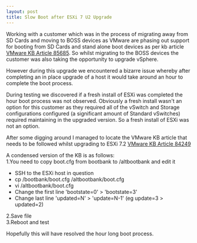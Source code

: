 ```yaml
---
layout: post
title: Slow Boot after ESXi 7 U2 Upgrade
---
```

Working with a customer which was in the process of migrating away from SD Cards and moving to BOSS devices as VMware are phasing out support for booting from SD Cards and stand alone boot devices as per kb article [VMware KB Article 85685](https://kb.vmware.com/s/article/85685). So whilst migrating to the BOSS devices the customer was also taking the opportunity to upgrade vSphere.

However during this upgrade we encountered a bizarre issue whereby after completing an in place upgrade of a host it would take around an hour to complete the boot process.

During testing we discovered if a fresh install of ESXi was completed the hour boot process was not observed.
Obviously a fresh install wasn't an option for this customer as they required all of the vSwitch and Storage configurations configured (a significant amount of Standard vSwitches) required maintaining in the upgraded version. So a fresh install of ESXi was not an option.

After some digging around I managed to locate the VMware KB article that needs to be followed whilst upgrading to ESXi 7.2 [VMware KB Article 84249](https://kb.vmware.com/s/article/84249)

A condensed version of the KB is as follows:  
1.You need to copy boot.cfg from bootbank to /altbootbank and edit it

- SSH to the ESXi host in question  
- cp /bootbank/boot.cfg /altbootbank/boot.cfg  
- vi /altbootbank/boot.cfg  
- Change the first line 'bootstate=0' > 'bootstate=3'  
- Change last line 'updated=N' > 'update=N-1' (eg update=3 > updated=2)  

2.Save file  
3.Reboot and test  

Hopefully this will have resolved the hour long boot process.
